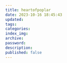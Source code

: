 ```yaml
---
title: heartofpoplar
date: 2023-10-16 18:45:43
updated:
tags:
categories:
index_img:
archive:
password:
description:
published: false
---
```


